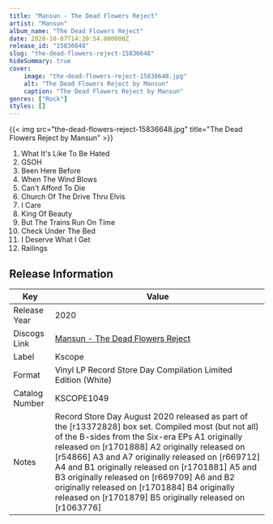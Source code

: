 ```yaml
---
title: "Mansun - The Dead Flowers Reject"
artist: "Mansun"
album_name: "The Dead Flowers Reject"
date: 2020-10-07T14:20:54.000000Z
release_id: "15836648"
slug: "the-dead-flowers-reject-15836648"
hideSummary: true
cover:
    image: "the-dead-flowers-reject-15836648.jpg"
    alt: "The Dead Flowers Reject by Mansun"
    caption: "The Dead Flowers Reject by Mansun"
genres: ["Rock"]
styles: []
---
```


{{< img src="the-dead-flowers-reject-15836648.jpg" title="The Dead Flowers Reject by Mansun" >}}

<!-- section break -->

1. What It's Like To Be Hated
2. GSOH
3. Been Here Before
4. When The Wind Blows
5. Can't Afford To Die
6. Church Of The Drive Thru Elvis
7. I Care
8. King Of Beauty
9. But The Trains Run On Time
10. Check Under The Bed
11. I Deserve What I Get
12. Railings

<!-- section break -->





## Release Information
|  Key           | Value                                                |
| ---------------| ---------------------------------------------------- |
| Release Year   | 2020                                   |
| Discogs Link   | [Mansun - The Dead Flowers Reject](https://www.discogs.com/release/15836648-Mansun-The-Dead-Flowers-Reject) |
| Label          | Kscope |
| Format         | Vinyl LP Record Store Day Compilation Limited Edition (White) |
| Catalog Number | KSCOPE1049 |
| Notes | Record Store Day August 2020 released as part of the [r13372828] box set. Compiled most (but not all) of the B-sides from the Six-era EPs  A1 originally released on [r1701888] A2 originally released on [r54866] A3 and A7 originally released on [r669712] A4 and B1 originally released on [r1701881] A5 and B3 originally released on [r669709] A6 and B2 originally released on [r1701884] B4 originally released on [r1701879] B5 originally released on [r1063776] |